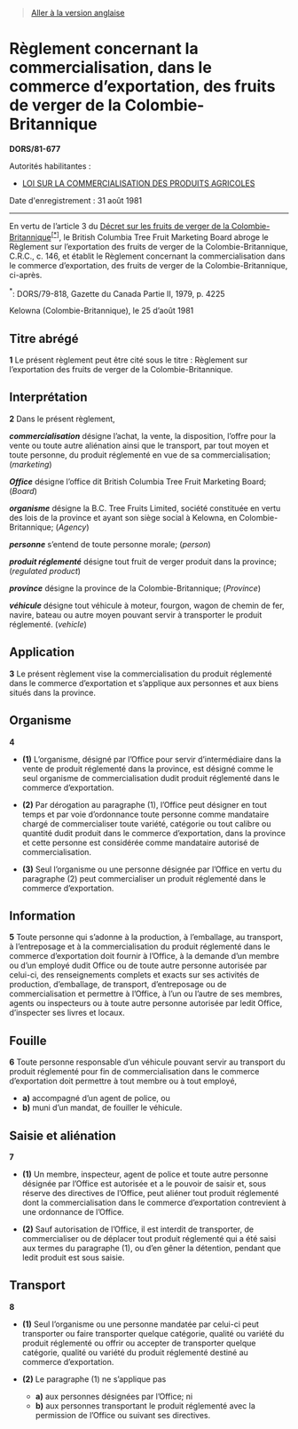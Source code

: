 > [Aller à la version anglaise](/en/Regulations/Statutory%20Orders%20and%20Regulations/81/677.md)

# Règlement concernant la commercialisation, dans le commerce d’exportation, des fruits de verger de la Colombie-Britannique

**DORS/81-677**

Autorités habilitantes : 
- [LOI SUR LA COMMERCIALISATION DES PRODUITS AGRICOLES](/fr/Lois/Lois%20révisées%20du%20Canada/A/A-6.md)

Date d'enregistrement : 31 août 1981

----------

En vertu de l’article 3 du [Décret sur les fruits de verger de la Colombie-Britannique](/fr/Règlements/Décrets,%20ordonnances%20et%20règlements%20statutaires/79/818.md)<sup><a href='#nbp_1f'>[*]</a></sup>, le British Columbia Tree Fruit Marketing Board abroge le Règlement sur l’exportation des fruits de verger de la Colombie-Britannique, C.R.C., c. 146, et établit le Règlement concernant la commercialisation dans le commerce d’exportation, des fruits de verger de la Colombie-Britannique, ci-après.

<a name='nbp_1f'><sup>*</sup></a>: DORS/79-818, Gazette du Canada Partie II, 1979, p. 4225<br />

Kelowna (Colombie-Britannique), le 25 d’août 1981




## Titre abrégé


**1** Le présent règlement peut être cité sous le titre : Règlement sur l’exportation des fruits de verger de la Colombie-Britannique.




## Interprétation


**2** Dans le présent règlement,

***commercialisation*** désigne l’achat, la vente, la disposition, l’offre pour la vente ou toute autre aliénation ainsi que le transport, par tout moyen et toute personne, du produit réglementé en vue de sa commercialisation; (*marketing*)

***Office*** désigne l’office dit British Columbia Tree Fruit Marketing Board; (*Board*)

***organisme*** désigne la B.C. Tree Fruits Limited, société constituée en vertu des lois de la province et ayant son siège social à Kelowna, en Colombie-Britannique; (*Agency*)

***personne*** s’entend de toute personne morale; (*person*)

***produit réglementé*** désigne tout fruit de verger produit dans la province; (*regulated product*)

***province*** désigne la province de la Colombie-Britannique; (*Province*)

***véhicule*** désigne tout véhicule à moteur, fourgon, wagon de chemin de fer, navire, bateau ou autre moyen pouvant servir à transporter le produit réglementé. (*vehicle*)




## Application


**3** Le présent règlement vise la commercialisation du produit réglementé dans le commerce d’exportation et s’applique aux personnes et aux biens situés dans la province.




## Organisme


**4** 

- **(1)** L’organisme, désigné par l’Office pour servir d’intermédiaire dans la vente de produit réglementé dans la province, est désigné comme le seul organisme de commercialisation dudit produit réglementé dans le commerce d’exportation.

- **(2)** Par dérogation au paragraphe (1), l’Office peut désigner en tout temps et par voie d’ordonnance toute personne comme mandataire chargé de commercialiser toute variété, catégorie ou tout calibre ou quantité dudit produit dans le commerce d’exportation, dans la province et cette personne est considérée comme mandataire autorisé de commercialisation.

- **(3)** Seul l’organisme ou une personne désignée par l’Office en vertu du paragraphe (2) peut commercialiser un produit réglementé dans le commerce d’exportation.




## Information


**5** Toute personne qui s’adonne à la production, à l’emballage, au transport, à l’entreposage et à la commercialisation du produit réglementé dans le commerce d’exportation doit fournir à l’Office, à la demande d’un membre ou d’un employé dudit Office ou de toute autre personne autorisée par celui-ci, des renseignements complets et exacts sur ses activités de production, d’emballage, de transport, d’entreposage ou de commercialisation et permettre à l’Office, à l’un ou l’autre de ses membres, agents ou inspecteurs ou à toute autre personne autorisée par ledit Office, d’inspecter ses livres et locaux.




## Fouille


**6** Toute personne responsable d’un véhicule pouvant servir au transport du produit réglementé pour fin de commercialisation dans le commerce d’exportation doit permettre à tout membre ou à tout employé,
- **a)** accompagné d’un agent de police, ou
- **b)** muni d’un mandat,
de fouiller le véhicule.




## Saisie et aliénation


**7** 

- **(1)** Un membre, inspecteur, agent de police et toute autre personne désignée par l’Office est autorisée et a le pouvoir de saisir et, sous réserve des directives de l’Office, peut aliéner tout produit réglementé dont la commercialisation dans le commerce d’exportation contrevient à une ordonnance de l’Office.

- **(2)** Sauf autorisation de l’Office, il est interdit de transporter, de commercialiser ou de déplacer tout produit réglementé qui a été saisi aux termes du paragraphe (1), ou d’en gêner la détention, pendant que ledit produit est sous saisie.




## Transport


**8** 

- **(1)** Seul l’organisme ou une personne mandatée par celui-ci peut transporter ou faire transporter quelque catégorie, qualité ou variété du produit réglementé ou offrir ou accepter de transporter quelque catégorie, qualité ou variété du produit réglementé destiné au commerce d’exportation.

- **(2)** Le paragraphe (1) ne s’applique pas
	- **a)** aux personnes désignées par l’Office; ni
	- **b)** aux personnes transportant le produit réglementé avec la permission de l’Office ou suivant ses directives.


